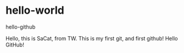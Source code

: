 # hello-world
hello-github

Hello, this is SaCat, from TW.
This is my first git, and first github!
Hello GitHub!
